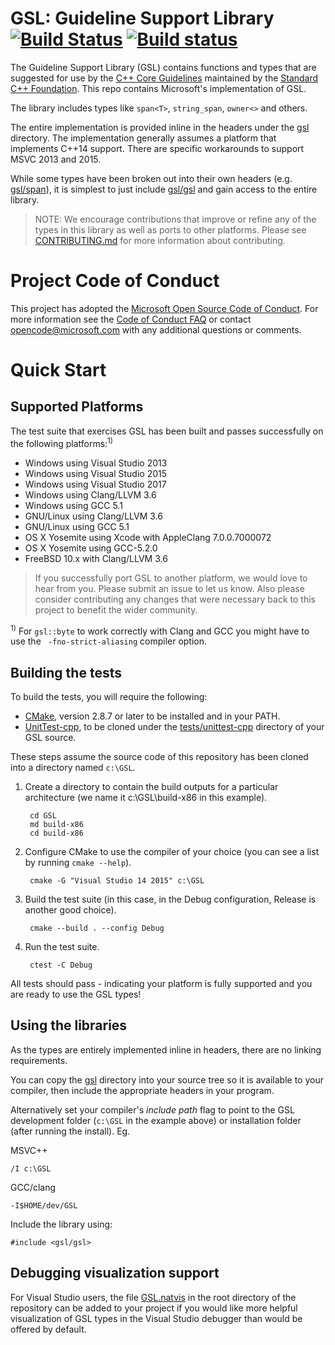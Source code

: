 # GSL: Guideline Support Library [![Build Status](https://travis-ci.org/Microsoft/GSL.svg?branch=master)](https://travis-ci.org/Microsoft/GSL) [![Build status](https://ci.appveyor.com/api/projects/status/github/Microsoft/GSL?svg=true)](https://ci.appveyor.com/project/neilmacintosh/GSL)

The Guideline Support Library (GSL) contains functions and types that are suggested for use by the
[C++ Core Guidelines](https://github.com/isocpp/CppCoreGuidelines) maintained by the [Standard C++ Foundation](https://isocpp.org).
This repo contains Microsoft's implementation of GSL.

The library includes types like `span<T>`, `string_span`, `owner<>` and others.

The entire implementation is provided inline in the headers under the [gsl](./gsl) directory. The implementation generally assumes a platform that implements C++14 support. There are specific workarounds to support MSVC 2013 and 2015.

While some types have been broken out into their own headers (e.g. [gsl/span](./gsl/span)),
it is simplest to just include [gsl/gsl](./gsl/gsl) and gain access to the entire library.

> NOTE: We encourage contributions that improve or refine any of the types in this library as well as ports to
other platforms. Please see [CONTRIBUTING.md](./CONTRIBUTING.md) for more information about contributing.

# Project Code of Conduct
This project has adopted the [Microsoft Open Source Code of Conduct](https://opensource.microsoft.com/codeofconduct/). For more information see the [Code of Conduct FAQ](https://opensource.microsoft.com/codeofconduct/faq/) or contact [opencode@microsoft.com](mailto:opencode@microsoft.com) with any additional questions or comments.

# Quick Start
## Supported Platforms
The test suite that exercises GSL has been built and passes successfully on the following platforms:<sup>1)</sup>

* Windows using Visual Studio 2013
* Windows using Visual Studio 2015
* Windows using Visual Studio 2017
* Windows using Clang/LLVM 3.6
* Windows using GCC 5.1
* GNU/Linux using Clang/LLVM 3.6
* GNU/Linux using GCC 5.1
* OS X Yosemite using Xcode with AppleClang 7.0.0.7000072
* OS X Yosemite using GCC-5.2.0
* FreeBSD 10.x with Clang/LLVM 3.6

> If you successfully port GSL to another platform, we would love to hear from you. Please submit an issue to let us know. Also please consider
contributing any changes that were necessary back to this project to benefit the wider community.

<sup>1)</sup> For `gsl::byte` to work correctly with Clang and GCC you might have to use the ` -fno-strict-aliasing` compiler option.

## Building the tests
To build the tests, you will require the following:

* [CMake](http://cmake.org), version 2.8.7 or later to be installed and in your PATH.
* [UnitTest-cpp](https://github.com/Microsoft/unittest-cpp), to be cloned under the [tests/unittest-cpp](./tests/unittest-cpp) directory
of your GSL source.

These steps assume the source code of this repository has been cloned into a directory named `c:\GSL`.

1. Create a directory to contain the build outputs for a particular architecture (we name it c:\GSL\build-x86 in this example).

        cd GSL
        md build-x86
        cd build-x86

2. Configure CMake to use the compiler of your choice (you can see a list by running `cmake --help`).

        cmake -G "Visual Studio 14 2015" c:\GSL

3. Build the test suite (in this case, in the Debug configuration, Release is another good choice).    

        cmake --build . --config Debug

4. Run the test suite.    

        ctest -C Debug

All tests should pass - indicating your platform is fully supported and you are ready to use the GSL types!

## Using the libraries
As the types are entirely implemented inline in headers, there are no linking requirements.

You can copy the [gsl](./gsl) directory into your source tree so it is available
to your compiler, then include the appropriate headers in your program.

Alternatively set your compiler's *include path* flag to point to the GSL development folder (`c:\GSL` in the example above) or installation folder (after running the install). Eg.

MSVC++

    /I c:\GSL

GCC/clang

    -I$HOME/dev/GSL

Include the library using:

    #include <gsl/gsl>

## Debugging visualization support
For Visual Studio users, the file [GSL.natvis](./GSL.natvis) in the root directory of the repository can be added to your project if you would like more helpful visualization of GSL types in the Visual Studio debugger than would be offered by default.
